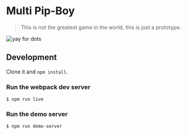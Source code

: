 # Multi Pip-Boy

> This is not the greatest game in the world, this is just a prototype.

![yay for dots](https://cloud.githubusercontent.com/assets/836375/11960060/5b49ac9c-a896-11e5-8e50-da9ce4330e1d.gif)

## Development

Clone it and `npm install`.

### Run the webpack dev server

```
$ npm run live
```

### Run the demo server

```
$ npm run demo-server
```
